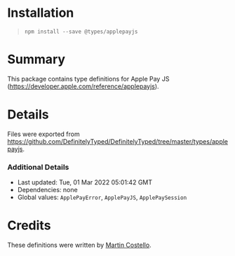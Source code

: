 # Installation
> `npm install --save @types/applepayjs`

# Summary
This package contains type definitions for Apple Pay JS (https://developer.apple.com/reference/applepayjs).

# Details
Files were exported from https://github.com/DefinitelyTyped/DefinitelyTyped/tree/master/types/applepayjs.

### Additional Details
 * Last updated: Tue, 01 Mar 2022 05:01:42 GMT
 * Dependencies: none
 * Global values: `ApplePayError`, `ApplePayJS`, `ApplePaySession`

# Credits
These definitions were written by [Martin Costello](https://github.com/martincostello).
